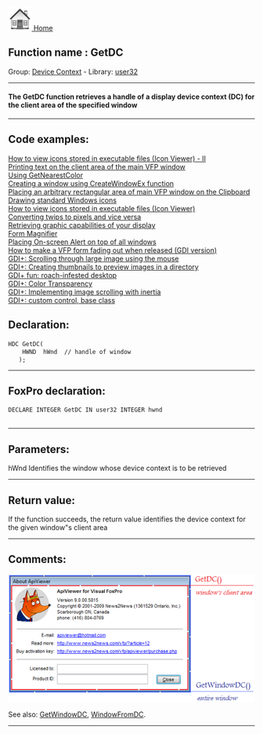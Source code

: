 [<img src="../../images/home.png"> Home ](https://github.com/VFPX/Win32API)  

## Function name : GetDC
Group: [Device Context](../../functions_group.md#Device_Context)  -  Library: [user32](../../Libraries.md#user32)  
***  


#### The GetDC function retrieves a handle of a display device context (DC) for the client area of the specified window
***  


## Code examples:
[How to view icons stored in executable files (Icon Viewer) - II](../../samples/sample_019.md)  
[Printing text on the client area of the main VFP window](../../samples/sample_034.md)  
[Using GetNearestColor](../../samples/sample_044.md)  
[Creating a window using CreateWindowEx function](../../samples/sample_050.md)  
[Placing an arbitrary rectangular area of main VFP window on the Clipboard](../../samples/sample_081.md)  
[Drawing standard Windows icons](../../samples/sample_112.md)  
[How to view icons stored in executable files (Icon Viewer)](../../samples/sample_113.md)  
[Converting twips to pixels and vice versa](../../samples/sample_161.md)  
[Retrieving graphic capabilities of your display](../../samples/sample_188.md)  
[Form Magnifier](../../samples/sample_414.md)  
[Placing On-screen Alert on top of all windows](../../samples/sample_504.md)  
[How to make a VFP form fading out when released (GDI version)](../../samples/sample_528.md)  
[GDI+: Scrolling through large image using the mouse](../../samples/sample_546.md)  
[GDI+: Creating thumbnails to preview images in a directory](../../samples/sample_547.md)  
[GDI+ fun: roach-infested desktop](../../samples/sample_548.md)  
[GDI+: Color Transparency](../../samples/sample_549.md)  
[GDI+: Implementing image scrolling with inertia](../../samples/sample_595.md)  
[GDI+: custom control, base class](../../samples/sample_599.md)  

## Declaration:
```foxpro  
HDC GetDC(
    HWND  hWnd 	// handle of window
   );  
```  
***  


## FoxPro declaration:
```foxpro  
DECLARE INTEGER GetDC IN user32 INTEGER hwnd
  
```  
***  


## Parameters:
hWnd
Identifies the window whose device context is to be retrieved  
***  


## Return value:
If the function succeeds, the return value identifies the device context for the given window"s client area  
***  


## Comments:
<a href="http://www.news2news.com/vfp/?article=12&src=GetDC"><img src="../../images/windowdevicecontexts.png" border=0></a>  
  
See also: [GetWindowDC](../user32/GetWindowDC.md), [WindowFromDC](../user32/WindowFromDC.md).  
  
***  

